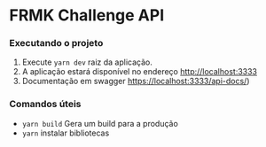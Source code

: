 # FRMK Challenge API

### Executando o projeto

  1. Execute ```yarn dev``` raiz da aplicação.
  2. A aplicação estará disponível no endereço [http://localhost:3333](http://localhost:3333)
  3. Documentação em swagger [https://localhost:3333/api-docs/](https://localhost:3333/api-docs/))

### Comandos úteis
  - `yarn build` Gera um build para a produção
  - `yarn` instalar bibliotecas
  